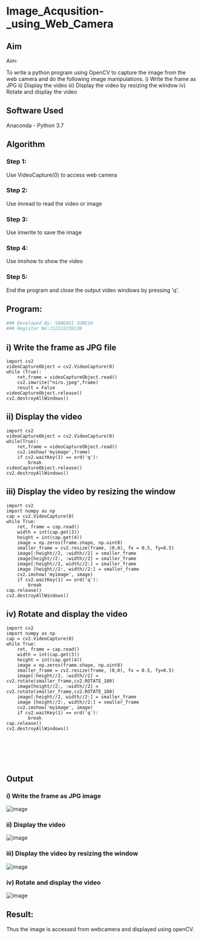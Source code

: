 # Image_Acqusition-_using_Web_Camera
## Aim
 
Aim:
 
To write a python program using OpenCV to capture the image from the web camera and do the following image manipulations.
i) Write the frame as JPG 
ii) Display the video 
iii) Display the video by resizing the window
iv) Rotate and display the video

## Software Used
Anaconda - Python 3.7
## Algorithm
### Step 1:
Use VideoCapture(0) to access web camera

### Step 2:
Use imread to read the video or image

### Step 3:
Use imwrite to save the image


### Step 4:
Use imshow to show the video



### Step 5:
End the program and close the output video windows by pressing 'q'.

## Program:
``` Python
### Developed By: SANGAVI SURESH
### Register No:212222230130
```
## i) Write the frame as JPG file
```
import cv2
videoCaptureObject = cv2.VideoCapture(0)
while (True):
    ret,frame = videoCaptureObject.read()
    cv2.imwrite("niro.jpeg",frame)
    result = False
videoCaptureObject.release()
cv2.destroyAllWindows()
```

## ii) Display the video
```
import cv2
videoCaptureObject = cv2.VideoCapture(0)
while(True):
    ret,frame = videoCaptureObject.read()
    cv2.imshow('myimage',frame)
    if cv2.waitKey(1) == ord('q'):
        break
videoCaptureObject.release()
cv2.destroyAllWindows()
```

## iii) Display the video by resizing the window
```
import cv2
import numpy as np
cap = cv2.VideoCapture(0)
while True:
    ret, frame = cap.read() 
    width = int(cap.get(3))
    height = int(cap.get(4))
    image = np.zeros(frame.shape, np.uint8) 
    smaller_frame = cv2.resize(frame, (0,0), fx = 0.5, fy=0.5) 
    image[:height//2, :width//2] = smaller_frame
    image[height//2:, :width//2] = smaller_frame
    image[:height//2, width//2:] = smaller_frame 
    image [height//2:, width//2:] = smaller_frame
    cv2.imshow('myimage', image)
    if cv2.waitKey(1) == ord('q'):
        break
cap.release()
cv2.destroyAllWindows()

```

## iv) Rotate and display the video
```
import cv2
import numpy as np
cap = cv2.VideoCapture(0)
while True:
    ret, frame = cap.read() 
    width = int(cap.get(3))
    height = int(cap.get(4))
    image = np.zeros(frame.shape, np.uint8) 
    smaller_frame = cv2.resize(frame, (0,0), fx = 0.5, fy=0.5) 
    image[:height//2, :width//2] = cv2.rotate(smaller_frame,cv2.ROTATE_180)
    image[height//2:, :width//2] = cv2.rotate(smaller_frame,cv2.ROTATE_180)
    image[:height//2, width//2:] = smaller_frame 
    image [height//2:, width//2:] = smaller_frame
    cv2.imshow('myimage', image)
    if cv2.waitKey(1) == ord('q'):
        break
cap.release()
cv2.destroyAllWindows()







```
## Output

### i) Write the frame as JPG image

![image](https://github.com/Sangavi-suresh/Image_Acqusition-_using_Web_Camera/assets/118541861/0d4e6b11-dfce-4b86-8d74-0bf2fe71ea88)


### ii) Display the video
![image](https://github.com/Sangavi-suresh/Image_Acqusition-_using_Web_Camera/assets/118541861/1414ab74-1d04-4d16-84fb-6e81a84255e5)



### iii) Display the video by resizing the window
![image](https://github.com/Sangavi-suresh/Image_Acqusition-_using_Web_Camera/assets/118541861/a05a405b-b23c-44f1-8a44-cb728ae4f4c9)




### iv) Rotate and display the video
![image](https://github.com/Sangavi-suresh/Image_Acqusition-_using_Web_Camera/assets/118541861/1f9504c0-2680-463b-96bc-a4f9a1c9c806)






## Result:
Thus the image is accessed from webcamera and displayed using openCV.
